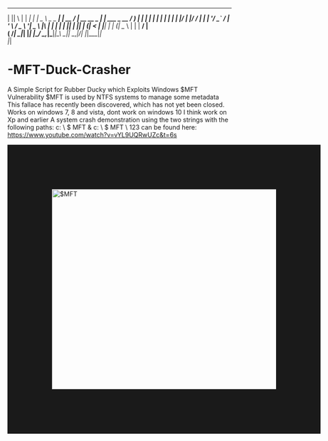    _  _   _ _____ _____   ____             _       ____               _               
  | || \ | |  ___|_   _| |  _ \ _   _  ___| | __  / ___|_ __ __ _ ___| |__   ___ _ __ 
 / __)  \| | |_    | |   | | | | | | |/ __| |/ / | |   | '__/ _` / __| '_ \ / _ \ '__|
 \__ \ |\  |  _|   | |   | |_| | |_| | (__|   <  | |___| | | (_| \__ \ | | |  __/ |   
 (   /_| \_|_|     |_|   |____/ \__,_|\___|_|\_\  \____|_|  \__,_|___/_| |_|\___|_|   
  |_|                                                                                 



# -MFT-Duck-Crasher
A Simple Script for Rubber Ducky which Exploits Windows $MFT Vulnerability
$MFT is used by NTFS systems to manage some metadata This fallace has recently been discovered, which has not yet been closed. Works on windows 7, 8 and vista, dont work on windows 10 I think work on Xp and earlier  A system crash demonstration using the two strings with the following paths: c: \ $ MFT & c: \ $ MFT \ 123 can be found here:
https://www.youtube.com/watch?v=vYL9UQRwUZc&t=6s






<a href="http://www.youtube.com/watch?feature=player_embedded&v=vYL9UQRwUZc
" target="_blank"><img src="http://img.youtube.com/vi/vYL9UQRwUZc/0.jpg" 
alt="$MFT" width="600" height="450" border="100" /></a> 
                                                                                                                                                                                                                                                                                                
                                                                                                                                                                                                                                                                                                                                  
                                                                                                                                                                                                                                                                                                                               
                                                                                                                                                                                                                                                                                                                                                                                                                                                                                                                                                                                                                                                            
                                                                                                                                                                                                                                                                                                                                  

